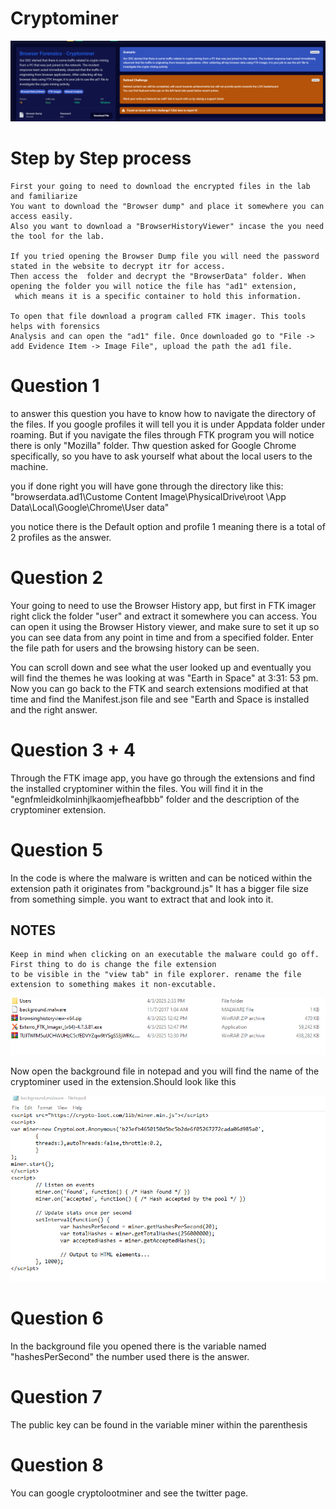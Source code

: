 # Cryptominer

![Lab Scenario](https://github.com/ShihabIslam789/BlueTeamLabs/blob/main/BrowserForensics-Cryptominer/Lab%20Senario.png)

# Step by Step process

    First your going to need to download the encrypted files in the lab and familiarize
    You want to download the "Browser dump" and place it somewhere you can access easily.
    Also you want to download a "BrowserHistoryViewer" incase the you need the tool for the lab. 

    If you tried opening the Browser Dump file you will need the password stated in the website to decrypt itr for access. 
    Then access the  folder and decrypt the "BrowserData" folder. When opening the folder you will notice the file has "ad1" extension,
     which means it is a specific container to hold this information.

    To open that file download a program called FTK imager. This tools helps with forensics 
    Analysis and can open the "ad1" file. Once downloaded go to "File -> add Evidence Item -> Image File", upload the path the ad1 file. 

# Question 1

to answer this question you have to know how to navigate the directory of the files. If you google profiles it will tell you it is under Appdata folder under roaming. But if you navigate the files through FTK program you will notice there is only "Mozilla" folder. Thw question asked for Google Chrome specifically,  so you have to ask yourself what about the local users to the machine. 

you if done right you will have gone through the directory like this:
"browserdata.ad1\Custome Content Image\PhysicalDrive\root
\App Data\Local\Google\Chrome\User data\"

you notice there is the Default option and profile 1 meaning there is a total of 
2 profiles as the answer.

# Question 2

Your going to need to use the Browser History app, but first in FTK imager right click the folder "user" and extract it somewhere you can access. You can open it using the Browser History viewer, and make sure to set it up so you can see data from any point in time and from a specified folder. Enter the file path for users and the browsing history can be seen.

You can scroll down and see what the user looked up and eventually you will find the themes he was looking at was "Earth in Space" at 3:31: 53 pm. Now you can go back to the FTK and search extensions modified at that time and find the Manifest.json file and see "Earth and Space is installed and the right answer.

# Question 3 + 4

Through the FTK image app, you have go through the extensions and find the installed cryptominer within the files.  You will find it in the "egnfmleidkolminhjlkaomjefheafbbb"
folder and the description of the cryptominer extension. 

# Question 5

In the code is where the malware is written and can be noticed within the extension path it originates from "background.js" It has a bigger file size from something simple. 
you want to extract that and look into it.

## NOTES
    Keep in mind when clicking on an executable the malware could go off. First thing to do is change the file extension 
    to be visible in the "view tab" in file explorer. rename the file extension to something makes it non-excutable.
![File Explorer](https://github.com/ShihabIslam789/BlueTeamLabs/blob/main/BrowserForensics-Cryptominer/Javacript%20file%20changes.png)


Now open the background file in notepad and you will find the name of the cryptominer used in the extension.Should look like this

![Notepad](https://github.com/ShihabIslam789/BlueTeamLabs/blob/main/BrowserForensics-Cryptominer/javascript%20code%20opened%20in%20notepad.png)

# Question 6

In the background file you opened there is the variable named "hashesPerSecond" the number used there is the answer.

# Question 7 

The public key can be found in the variable miner within the parenthesis

# Question 8

You can google cryptolootminer and see the twitter page.
